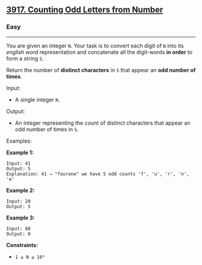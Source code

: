 <h2><a href="https://leetcode.com/problems/counting-odd-letters-from-number">3917. Counting Odd Letters from Number</a></h2><h3>Easy</h3><hr><p><meta charset="UTF-8" /></p>

<p cid="n610" mdtype="paragraph">You are given an integer <code>N</code>. Your task is to convert each digit of <code>N</code> into its <em>english word</em> representation and concatenate all the digit-words <strong>in order</strong> to form a string <code>S</code>.</p>

<p cid="n611" mdtype="paragraph">Return the number of <strong>distinct characters</strong> in <code>S</code> that appear an <strong>odd number of times</strong>.</p>

<p cid="n612" mdtype="paragraph">Input:</p>

<ul cid="n613" data-mark="-" mdtype="list">
	<li cid="n614" mdtype="list_item">
	<p cid="n615" mdtype="paragraph">A single integer <code>N</code>.</p>
	</li>
</ul>

<p cid="n616" mdtype="paragraph">Output:</p>

<ul cid="n617" data-mark="-" mdtype="list">
	<li cid="n618" mdtype="list_item">
	<p cid="n619" mdtype="paragraph">An integer representing the count of distinct characters that appear an odd number of times in <code>S</code>.</p>
	</li>
</ul>

<p cid="n620" mdtype="paragraph">Examples:</p>

<p cid="n628" mdtype="paragraph"><strong>Example 1:</strong></p>

<pre cid="n629" lang="" mdtype="fences" spellcheck="false">
<code>Input: 41 
Output: 5
Explanation: 41 &rarr; &quot;fourone&quot; we have 5 odd counts &#39;f&#39;, &#39;u&#39;, &#39;r&#39;, &#39;n&#39;, &#39;e&#39;</code>
</pre>

<p cid="n623" mdtype="paragraph"> </p>

<p cid="n624" mdtype="paragraph"><strong>Example 2:</strong></p>

<pre cid="n625" lang="" mdtype="fences" spellcheck="false">
<code>Input: 20
Output: 5
</code></pre>

<p cid="n626" mdtype="paragraph"> </p>

<p cid="n628" mdtype="paragraph"><strong>Example 3:</strong></p>

<pre cid="n629" lang="" mdtype="fences" spellcheck="false">
<code>Input: 88 
Output: 0</code>
</pre>

<p cid="n631" mdtype="paragraph"> </p>

<p cid="n632" mdtype="paragraph"><strong>Constraints:</strong></p>

<ul cid="n633" data-mark="-" mdtype="list">
	<li cid="n634" mdtype="list_item">
	<p cid="n635" mdtype="paragraph"><code>1 &le; N &le; 10⁹</code></p>
	</li>
</ul>
